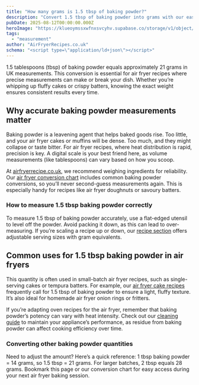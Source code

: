```yaml
---
title: "How many grams is 1.5 tbsp of baking powder?"
description: "Convert 1.5 tbsp of baking powder into grams with our easy guide. Perfect for air fryer recipes and precise baking measurements."
pubDate: 2025-08-12T00:00:00.000Z
heroImage: "https://klueoymssxwfnxsvcyhv.supabase.co/storage/v1/object/public/md/how-many-grams-is-1-5-tbsp-baking-powder-dc5136d4.webp"
tags:
  - "measurement"
author: "AirFryerRecipes.co.uk"
schema: "<script type=\"application/ld+json\"></script>"
---
```


<p>1.5 tablespoons (tbsp) of baking powder equals approximately 21 grams in UK measurements. This conversion is essential for air fryer recipes where precise measurements can make or break your dish. Whether you’re whipping up fluffy cakes or crispy batters, knowing the exact weight ensures consistent results every time.</p>  

<h2>Why accurate baking powder measurements matter</h2>  
<p>Baking powder is a leavening agent that helps baked goods rise. Too little, and your air fryer cakes or muffins will be dense. Too much, and they might collapse or taste bitter. For air fryer recipes, where heat distribution is rapid, precision is key. A digital scale is your best friend here, as volume measurements (like tablespoons) can vary based on how you scoop.</p>  

<p>At <a href=https://www.airfryerrecipe.co.uk>airfryerrecipe.co.uk</a>, we recommend weighing ingredients for reliability. Our <a href=https://www.airfryerrecipe.co.uk/air-fryer-conversion-chart>air fryer conversion chart</a> includes common baking powder conversions, so you’ll never second-guess measurements again. This is especially handy for recipes like air fryer doughnuts or savoury batters.</p>  

<h3>How to measure 1.5 tbsp baking powder correctly</h3>  
<p>To measure 1.5 tbsp of baking powder accurately, use a flat-edged utensil to level off the powder. Avoid packing it down, as this can lead to over-measuring. If you’re scaling a recipe up or down, our <a href=https://www.airfryerrecipe.co.uk/recipes>recipe section</a> offers adjustable serving sizes with gram equivalents.</p>  

<h2>Common uses for 1.5 tbsp baking powder in air fryers</h2>  
<p>This quantity is often used in small-batch air fryer recipes, such as single-serving cakes or tempura batters. For example, our <a href=https://www.airfryerrecipe.co.uk/recipe-category/cakes>air fryer cake recipes</a> frequently call for 1.5 tbsp of baking powder to ensure a light, fluffy texture. It’s also ideal for homemade air fryer onion rings or fritters.</p>  

<p>If you’re adapting oven recipes for the air fryer, remember that baking powder’s potency can vary with heat intensity. Check out our <a href=https://www.airfryerrecipe.co.uk/air-fryer-cleaner>cleaning guide</a> to maintain your appliance’s performance, as residue from baking powder can affect cooking efficiency over time.</p>  

<h3>Converting other baking powder quantities</h3>  
<p>Need to adjust the amount? Here’s a quick reference: 1 tbsp baking powder = 14 grams, so 1.5 tbsp = 21 grams. For larger batches, 2 tbsp equals 28 grams. Bookmark this page or our conversion chart for easy access during your next air fryer baking session.</p>
